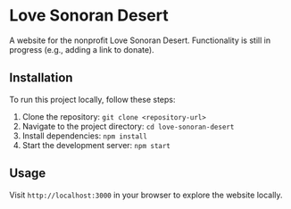 # Love Sonoran Desert
A website for the nonprofit Love Sonoran Desert. Functionality is still in progress (e.g., adding a link to donate).

## Installation
To run this project locally, follow these steps:
1. Clone the repository: `git clone <repository-url>`
2. Navigate to the project directory: `cd love-sonoran-desert`
3. Install dependencies: `npm install`
4. Start the development server: `npm start`

## Usage
Visit `http://localhost:3000` in your browser to explore the website locally.
